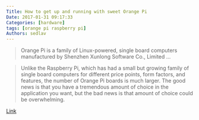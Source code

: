 ```yaml
---
Title: How to get up and running with sweet Orange Pi
Date: 2017-01-31 09:17:33
Categories: [hardware]
tags: [orange pi raspberry pi]
Authors: sedlav
---
```


> Orange Pi is a family of Linux-powered, single board computers manufactured by Shenzhen Xunlong Software Co., Limited ...

> Unlike the Raspberry Pi, which has had a small but growing family of single board computers for different price points, form factors, and features, the number of Orange Pi boards is much larger. The good news is that you have a tremendous amount of choice in the application you want, but the bad news is that amount of choice could be overwhelming.

[Link](https://opensource.com/article/17/1/how-to-orange-pi)
